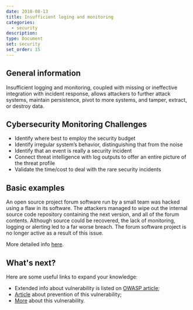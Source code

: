```yaml
---
date: 2018-08-13
title: Insufficient loging and monitoring
categories:
  - security
description:
type: Document
set: security
set_order: 15
---
```


## General information

Insufficient logging and monitoring, coupled with missing or ineffective integration with incident response,
allows attackers to further attack systems, maintain persistence, pivot to more systems, and tamper, extract,
or destroy data.

## Cybersecurity Monitoring Challenges

* Identify where best to employ the security budget
* Identify irregular system’s behavior, distinguishing that from the noise
* Identify that an event is really a security incident
* Connect threat intelligence with log outputs to offer an entire picture of the threat profile
* Validate the time/cost to deal with the rare security incidents

## Basic examples

An open source project forum software run by a small team was hacked using a flaw in its software. The attackers
managed to wipe out the internal source code repository containing the next version, and all of the forum contents.
Although source could be recovered, the lack of monitoring, logging or alerting led to a far worse breach. The forum
software project is no longer active as a result of this issue.

More detailed info [here](https://hdivsecurity.com/owasp-insufficient-logging-and-monitoring).

## What's next?

Here are some useful links to expand your knowledge:
* Extended info about vulnerability is listed on [OWASP article](https://www.owasp.org/index.php/Top_10-2017_A10-Insufficient_Logging%26Monitoring);
* [Article](https://www.hack2secure.com/blogs/insufficient-logging-and-monitoring--a-brief-walk-through) about prevention of this vulnerability;
* [More](https://hdivsecurity.com/owasp-insufficient-logging-and-monitoring) about this vulnerability.
